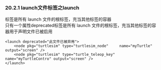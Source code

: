 ### 20.2.1 launch文件标签之launch
<launch>标签是所有 launch 文件的根标签，充当其他标签的容器  
只有一个属性deprecated标签是所有 launch 文件的根标签，充当其他标签的容器用于声明文件已被启用

    <launch deprecated="此文件已被弃用">
        <node pkg="turtlesim" type="turtlesim_node"     name="myTurtle" output="screen" />
        <node pkg="turtlesim" type="turtle_teleop_key"  name="myTurtleContro" output="screen" />
    </launch>